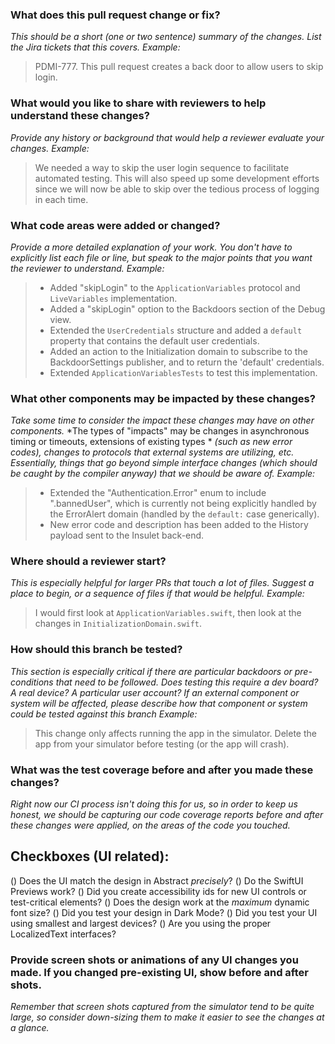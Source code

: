 ### What does this pull request change or fix?
*This should be a short (one or two sentence) summary of the changes.*
*List the Jira tickets that this covers.*
*Example:* 
> PDMI-777.  This pull request creates a back door to allow users to skip login.
 
 
 
### What would you like to share with reviewers to help understand these changes?
*Provide any history or background that would help a reviewer evaluate your changes.*
*Example:* 
> We needed a way to skip the user login sequence to facilitate automated testing. 
> This will also speed up some development efforts since we will now be able to skip over the tedious process of logging in each time.
 
 
 
### What code areas were added or changed?
*Provide a more detailed explanation of your work.* 
*You don't have to explicitly list each file or line, but speak to the major points that you want the reviewer to understand.*
*Example:*
> - Added "skipLogin" to the `ApplicationVariables` protocol and `LiveVariables` implementation.
> - Added a "skipLogin" option to the Backdoors section of the Debug view.
> - Extended the `UserCredentials` structure and added a `default` property that contains the default user credentials.
> - Added an action to the Initialization domain to subscribe to the BackdoorSettings publisher, and to return the 'default' credentials.
> - Extended `ApplicationVariablesTests` to test this implementation.
 
 
 
 
### What other components may be impacted by these changes?
*Take some time to consider the impact these changes may have on other components.*
*The types of "impacts" may be changes in asynchronous timing or timeouts, extensions of existing types *
*(such as new error codes), changes to protocols that external systems are utilizing, etc.*
*Essentially, things that go beyond simple interface changes (which should be caught by the compiler anyway)*
*that we should be aware of.*
*Example:*
> - Extended the "Authentication.Error" enum to include ".bannedUser", which is currently
>   not being explicitly handled by the ErrorAlert domain (handled by the `default:` case generically).
> - New error code and description has been added to the History payload sent to the Insulet back-end.
 
 
### Where should a reviewer start?
*This is especially helpful for larger PRs that touch a lot of files.* 
*Suggest a place to begin, or a sequence of files if that would be helpful.*
*Example:*
> I would first look at `ApplicationVariables.swift`, then look at the changes in `InitializationDomain.swift`.
 
 
 
### How should this branch be tested?
*This section is especially critical if there are particular backdoors or pre-conditions that need to be followed.*
*Does testing this require a dev board?  A real device?  A particular user account?*
*If an external component or system will be affected, please describe how that component or system could be tested*
*against this branch*
*Example:* 
> This change only affects running the app in the simulator. Delete the app from your simulator before testing (or the app will crash).
 
 
### What was the test coverage before and after you made these changes?
*Right now our CI process isn't doing this for us, so in order to keep us honest,*
*we should be capturing our code coverage reports before and after these changes were applied,*
*on the areas of the code you touched.* 
 
 
 
## Checkboxes (UI related):
() Does the UI match the design in Abstract _precisely_?
() Do the SwiftUI Previews work?
() Did you create accessibility ids for new UI controls or test-critical elements?
() Does the design work at the _maximum_ dynamic font size?
() Did you test your design in Dark Mode?
() Did you test your UI using smallest and largest devices?
() Are you using the proper LocalizedText interfaces?
 
 
 
 
### Provide screen shots or animations of any UI changes you made.  If you changed pre-existing UI, show before and after shots.
*Remember that screen shots captured from the simulator tend to be quite large,*
*so consider down-sizing them to make it easier to see the changes at a glance.*